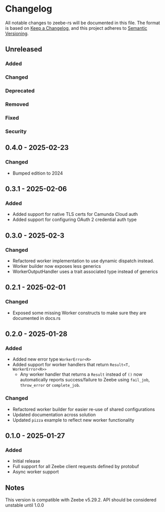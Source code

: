 # Changelog

All notable changes to zeebe-rs will be documented in this file. The format is based on [Keep a Changelog](https://keepachangelog.com/en/1.0.0/), and this project adheres to [Semantic Versioning](https://semver.org/).

## Unreleased

### Added

### Changed

### Deprecated

### Removed

### Fixed

### Security

## 0.4.0 - 2025-02-23

### Changed

- Bumped edition to 2024

## 0.3.1 - 2025-02-06

### Added

- Added support for native TLS certs for Camunda Cloud auth
- Added support for configuring OAuth 2 credential auth type

## 0.3.0 - 2025-02-3

### Changed

- Refactored worker implementation to use dynamic dispatch instead.
- Worker builder now exposes less generics
- WorkerOutputHandler uses a trait associated type instead of generics

## 0.2.1 - 2025-02-01

### Changed

- Exposed some missing Worker constructs to make sure they are documented in docs.rs

## 0.2.0 - 2025-01-28

### Added

- Added new error type `WorkerError<R>`
- Added support for worker handlers that return `Result<T, WorkerError<R>>`
  - Any worker handler that returns a `Result` instead of `()` now automatically reports success/failure to Zeebe
    using `fail_job`, `throw_error` or `complete_job`.

### Changed

- Refactored worker builder for easier re-use of shared configurations
- Updated documentation across solution
- Updated `pizza` example to reflect new worker functionality

## 0.1.0 - 2025-01-27

### Added

- Initial release
- Full support for all Zeebe client requests defined by protobuf
- Async worker support

## Notes

This version is compatible with Zeebe v5.29.2. API should be considered unstable until 1.0.0
